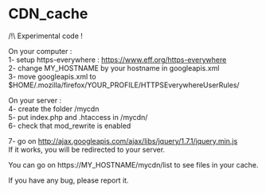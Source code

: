 CDN_cache
=========
  
  
/!\ Experimental code !  
  
On your computer :  
1- setup https-everywhere : https://www.eff.org/https-everywhere  
2- change MY_HOSTNAME by your hostname in googleapis.xml  
3- move googleapis.xml to $HOME/.mozilla/firefox/YOUR_PROFILE/HTTPSEverywhereUserRules/  
  
On your server :  
4- create the folder /mycdn  
5- put index.php and .htaccess in /mycdn/  
6- check that mod_rewrite is enabled  
  
7- go on http://ajax.googleapis.com/ajax/libs/jquery/1.7.1/jquery.min.js  
  If it works, you will be redirected to your server.
  
You can go on https://MY_HOSTNAME/mycdn/list to see files in your cache.

If you have any bug, please report it.

